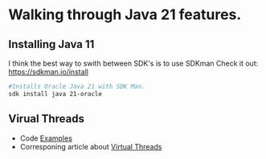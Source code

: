 # Walking through Java 21 features.

## Installing Java 11 ##

I think the best way to swith between SDK's is to use SDKman
Check it out: https://sdkman.io/install

```bash
#Installs Oracle Java 21 with SDK Man.
sdk install java 21-oracle
```
## Virual Threads

* Code [Examples](blob/main/src/org/holbreich/java21/VirtualThreadsExamles.java)
* Corresponing article about [Virtual Threads](https://alexander.holbreich.org/jdk21-virtual-threads/)
